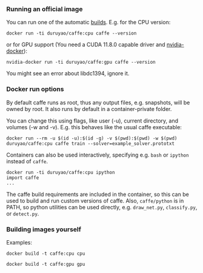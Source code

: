 ### Running an official image

You can run one of the automatic [builds](https://hub.docker.com/r/duruyao/caffe). E.g. for the CPU version:

`docker run -ti duruyao/caffe:cpu caffe --version`

or for GPU support (You need a CUDA 11.8.0 capable driver and
[nvidia-docker](https://github.com/NVIDIA/nvidia-docker)):

`nvidia-docker run -ti duruyao/caffe:gpu caffe --version`

You might see an error about libdc1394, ignore it.

### Docker run options

By default caffe runs as root, thus any output files, e.g. snapshots, will be owned
by root. It also runs by default in a container-private folder.

You can change this using flags, like user (-u), current directory, and volumes (-w and -v).
E.g. this behaves like the usual caffe executable:

`docker run --rm -u $(id -u):$(id -g) -v $(pwd):$(pwd) -w $(pwd) duruyao/caffe:cpu caffe train --solver=example_solver.prototxt`

Containers can also be used interactively, specifying e.g. `bash` or `ipython`
instead of `caffe`.

```
docker run -ti duruyao/caffe:cpu ipython
import caffe
...
```

The caffe build requirements are included in the container, so this can be used to
build and run custom versions of caffe. Also, `caffe/python` is in PATH, so python
utilities can be used directly, e.g. `draw_net.py`, `classify.py`, or `detect.py`.

### Building images yourself

Examples:

`docker build -t caffe:cpu cpu`

`docker build -t caffe:gpu gpu`
